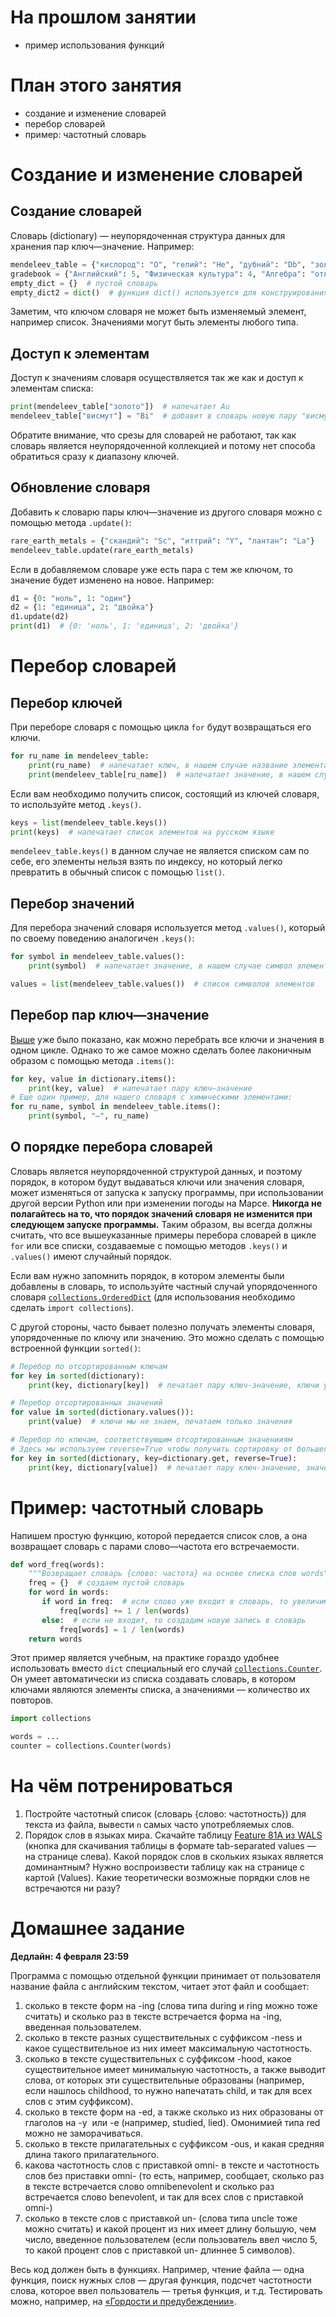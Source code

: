 # На прошлом занятии
* пример использования функций


# План этого занятия
* создание и изменение словарей
* перебор словарей
* пример: частотный словарь


# Создание и изменение словарей

## Создание словарей

Словарь (dictionary) — неупорядоченная структура данных для хранения пар ключ—значение. Например:
```python
mendeleev_table = {"кислород": "O", "гелий": "He", "дубний": "Db", "золото": "Au"}  # ключ: значение
gradebook = {"Английский": 5, "Физическая культура": 4, "Алгебра": "отлично", "Геометрия": "неуд"}
empty_dict = {}  # пустой словарь
empty_dict2 = dict()  # функция dict() используется для конструирования словарей, аналог list для списков
```
Заметим, что ключом словаря не может быть изменяемый элемент, например список. Значениями могут быть элементы любого типа.

## Доступ к элементам

Доступ к значениям словаря осуществляется так же как и доступ к элементам списка:
```python
print(mendeleev_table["золото"])  # напечатает Au
mendeleev_table["висмут"] = "Bi"  # добавит в словарь новую пару "висмут": "Bi"
```

Обратите внимание, что срезы для словарей не работают, так как словарь является неупорядоченной коллекцией и потому нет способа обратиться сразу к диапазону ключей.

## Обновление словаря

Добавить к словарю пары ключ—значение из другого словаря можно с помощью метода `.update()`:
```python
rare_earth_metals = {"скандий": "Sc", "иттрий": "Y", "лантан": "La"}
mendeleev_table.update(rare_earth_metals)
```
Если в добавляемом словаре уже есть пара с тем же ключом, то значение будет изменено на новое. Например:
```python
d1 = {0: "ноль", 1: "один"}
d2 = {1: "единица", 2: "двойка"}
d1.update(d2)
print(d1)  # {0: 'ноль', 1: 'единица', 2: 'двойка'}
```

# Перебор словарей

## Перебор ключей

При переборе словаря с помощью цикла `for` будут возвращаться его ключи.
```python
for ru_name in mendeleev_table:
    print(ru_name)  # напечатает ключ, в нашем случае название элемента на русском
    print(mendeleev_table[ru_name])  # напечатает значение, в нашем случае символ элемента
```

Если вам необходимо получить список, состоящий из ключей словаря, то используйте метод `.keys()`.
```python
keys = list(mendeleev_table.keys())
print(keys)  # напечатает список элементов на русском языке
```

`mendeleev_table.keys()` в данном случае не является списком сам по себе, его элементы нельзя взять по индексу, но который легко превратить в обычный список с помощью `list()`.

## Перебор значений

Для перебора значений словаря используется метод `.values()`, который по своему поведению аналогичен `.keys()`:
```python
for symbol in mendeleev_table.values():
    print(symbol)  # напечатает значение, в нашем случае символ элемента

values = list(mendeleev_table.values())  # список символов элементов
```

## Перебор пар ключ—значение

[Выше](#Итерирование-ключей) уже было показано, как можно перебрать все ключи и значения в одном цикле. Однако то же самое можно сделать более лаконичным образом с помощью метода `.items()`:
```python
for key, value in dictionary.items():
    print(key, value)  # напечатает пару ключ—значение
# Еще один пример, для нашего словаря с химическими элементами:
for ru_name, symbol in mendeleev_table.items():
    print(symbol, "—", ru_name)
```

## О порядке перебора словарей

Словарь является неупорядоченной структурой данных, и поэтому порядок, в котором будут выдаваться ключи или значения словаря, может изменяться от запуска к запуску программы, при использовании другой версии Python или при изменении погоды на Марсе. **Никогда не полагайтесь на то, что порядок значений словаря не изменится при следующем запуске программы.** Таким образом, вы всегда должны считать, что все вышеуказанные примеры перебора словарей в цикле `for` или все списки, создаваемые с помощью методов `.keys()` и `.values()` имеют случайный порядок.

Если вам нужно запомнить порядок, в котором элементы были добавлены в словарь, то используйте частный случай упорядоченного словаря [`collections.OrderedDict`](https://docs.python.org/library/collections.html#collections.OrderedDict) (для использования необходимо сделать `import collections`).

С другой стороны, часто бывает полезно получать элементы словаря, упорядоченные по ключу или значению. Это можно сделать с помощью встроенной функции `sorted()`:
```python
# Перебор по отсортированным ключам
for key in sorted(dictionary):
    print(key, dictionary[key])  # печатает пару ключ-значение, ключи упорядочены

# Перебор отсортированных значений
for value in sorted(dictionary.values()):
    print(value)  # ключи мы не знаем, печатаем только значения

# Перебор по ключам, соответствующим отсортированным значенииям
# Здесь мы используем reverse=True чтобы получить сортировку от большего к меньшему
for key in sorted(dictionary, key=dictionary.get, reverse=True):
    print(key, dictionary[value])  # печатает пару ключ-значение, значения упорядочены по убыванию
```


# Пример: частотный словарь

Напишем простую функцию, которой передается список слов, а она возвращает словарь с парами слово—частота его встречаемости.
```python
def word_freq(words):
    """Возвращает словарь {слово: частота} на основе списка слов words"""
    freq = {}  # создаем пустой словарь
    for word in words:
       if word in freq:  # если слово уже входит в словарь, то увеличим соответствующую частоту  
           freq[words] += 1 / len(words)
       else:  # если не входит, то создадим новую запись в словарь
           freq[words] = 1 / len(words)
    return words
```

Этот пример является учебным, на практике гораздо удобнее использовать вместо `dict` специальный его случай [`collections.Counter`](https://docs.python.org/library/collections.html#collections.Counter). Он умеет автоматически из списка создавать словарь, в котором ключами являются элементы списка, а значениями — количество их повторов.
```python
import collections

words = ...
counter = collections.Counter(words)
```

# На чём потренироваться

1. Постройте частотный список (словарь {слово: частотность}) для текста из файла, вывести `n` самых часто употребляемых слов.
2. Порядок слов в языках мира. Скачайте таблицу [Feature 81A из WALS](http://wals.info/feature/81A) (кнопка для скачивания таблицы в формате tab-separated values — на странице слева). Какой порядок слов в скольких языках является доминантным? Нужно воспроизвести таблицу как на странице с картой (Values). Какие теоретически возможные порядки слов не встречаются ни разу?




# Домашнее задание

**Дедлайн: 4 февраля 23:59**

Программа с помощью отдельной функции принимает от пользователя название файла с английским текстом, читает этот файл и сообщает:

1. сколько в тексте форм на -ing (слова типа during и ring можно тоже считать) и сколько раз в тексте встречается форма на -ing, введенная пользователем.
2. сколько в тексте разных существительных с суффиксом -ness и какое существительное из них имеет максимальную частотность.
3. сколько в тексте существительных с суффиксом -hood, какое существительное имеет минимальную частотность, а также выводит слова, от которых эти существительные образованы (например, если нашлось childhood, то нужно напечатать child, и так для всех слов с этим суффиксом).
4. сколько в тексте форм на -ed, а также сколько из них образованы от глаголов на -y  или -e (например, studied, lied). Омонимией типа red можно не заморачиваться.
5. сколько в тексте прилагательных с суффиксом -ous, и какая средняя длина такого прилагательного.
6. какова частотность слов с приставкой omni- в тексте и частотность слов без приставки omni- (то есть, например, сообщает, сколько раз в тексте встречается слово omnibenevolent и сколько раз встречается слово benevolent, и так для всех слов с приставкой omni-)
7. сколько в тексте слов с приставкой un- (слова типа uncle тоже можно считать) и какой процент из них имеет длину большую, чем число, введенное пользователем (если пользователь ввел число 5, то какой процент слов с приставкой un- длиннее 5 символов).

Весь код должен быть в функциях. Например, чтение файла — одна функция, поиск нужных слов — другая функция, подсчет частотности слова, которое ввел пользователь — третья функция, и т.д. Тестировать можно, например, на [«Гордости и предубеждении»](https://github.com/morgan1189/HSE-Programming/raw/master/Pride_and_Prejudice.txt).